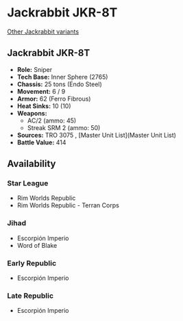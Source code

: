 # Jackrabbit JKR-8T 

[Other Jackrabbit variants](../jackrabbit.md) 

## Jackrabbit JKR-8T 

- **Role:** Sniper 
- **Tech Base:** Inner Sphere (2765) 
- **Chassis:** 25 tons (Endo Steel) 
- **Movement:** 6 / 9 
- **Armor:** 62 (Ferro Fibrous) 
- **Heat Sinks:** 10 (10) 
- **Weapons:** 
  - AC/2 (ammo: 45) 
  - Streak SRM 2 (ammo: 50) 
- **Sources:** TRO 3075 , [Master Unit List](Master Unit List) 
- **Battle Value:** 414 

## Availability 

### Star League 

- Rim Worlds Republic 
- Rim Worlds Republic - Terran Corps 

### Jihad 

- Escorpión Imperio 
- Word of Blake 

### Early Republic 

- Escorpión Imperio 

### Late Republic 

- Escorpión Imperio 

